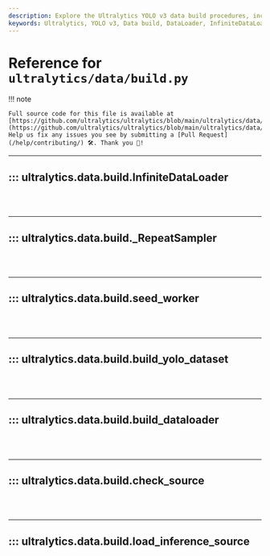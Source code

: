 ```yaml
---
description: Explore the Ultralytics YOLO v3 data build procedures, including the InfiniteDataLoader, seed_worker, build_dataloader, and load_inference_source.
keywords: Ultralytics, YOLO v3, Data build, DataLoader, InfiniteDataLoader, seed_worker, build_dataloader, load_inference_source
---
```


# Reference for `ultralytics/data/build.py`

!!! note

    Full source code for this file is available at [https://github.com/ultralytics/ultralytics/blob/main/ultralytics/data/build.py](https://github.com/ultralytics/ultralytics/blob/main/ultralytics/data/build.py). Help us fix any issues you see by submitting a [Pull Request](/help/contributing/) 🛠️. Thank you 🙏!

---
## ::: ultralytics.data.build.InfiniteDataLoader
<br><br>

---
## ::: ultralytics.data.build._RepeatSampler
<br><br>

---
## ::: ultralytics.data.build.seed_worker
<br><br>

---
## ::: ultralytics.data.build.build_yolo_dataset
<br><br>

---
## ::: ultralytics.data.build.build_dataloader
<br><br>

---
## ::: ultralytics.data.build.check_source
<br><br>

---
## ::: ultralytics.data.build.load_inference_source
<br><br>
